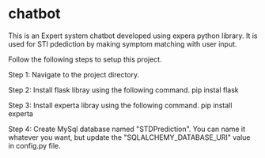 # chatbot
This is an Expert system chatbot developed using expera python library. It is used for STI pdediction by making symptom matching with user input.

Follow the following steps to setup this project.

Step 1:
	Navigate to the project directory.

Step 2:
	Install flask libray using the following command.
	pip instal flask

Step 3:
	Install experta libray using the following command.
	pip install experta

	

Step 4:
	Create MySql database named "STDPrediction".
	You can name it whatever you want, but update the "SQLALCHEMY_DATABASE_URI" value in config.py file.
